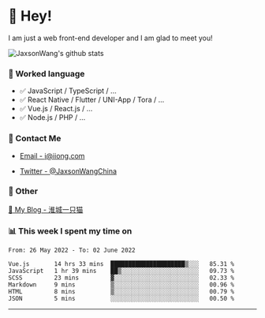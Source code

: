 # 👋 Hey!

I am just a web front-end developer and I am glad to meet you!

![JaxsonWang's github stats](https://github-readme-stats.vercel.app/api?username=JaxsonWang&&show_icons=true&&title_color=1abc9c&&icon_color=1abc9c)


### 📝 Worked language

- ✅ JavaScript / TypeScript / ...
- ✅ React Native / Flutter / UNI-App / Tora / ...
- ✅ Vue.js / React.js / ...
- ✅ Node.js / PHP / ...

### 📮 Contact Me

- [Email - i@iiong.com](mailto:i@iiong.com)

- [Twitter - @JaxsonWangChina](https://twitter.com/JaxsonWangChina)

### 🤪 Other

[📌 My Blog - 淮城一只猫](https://iiong.com)

### 📊 This week I spent my time on

<!--START_SECTION:waka-->

```text
From: 26 May 2022 - To: 02 June 2022

Vue.js       14 hrs 33 mins  █████████████████████▒░░░   85.31 %
JavaScript   1 hr 39 mins    ██▒░░░░░░░░░░░░░░░░░░░░░░   09.73 %
SCSS         23 mins         ▓░░░░░░░░░░░░░░░░░░░░░░░░   02.33 %
Markdown     9 mins          ▒░░░░░░░░░░░░░░░░░░░░░░░░   00.96 %
HTML         8 mins          ▒░░░░░░░░░░░░░░░░░░░░░░░░   00.79 %
JSON         5 mins          ░░░░░░░░░░░░░░░░░░░░░░░░░   00.50 %
```

<!--END_SECTION:waka-->

---
